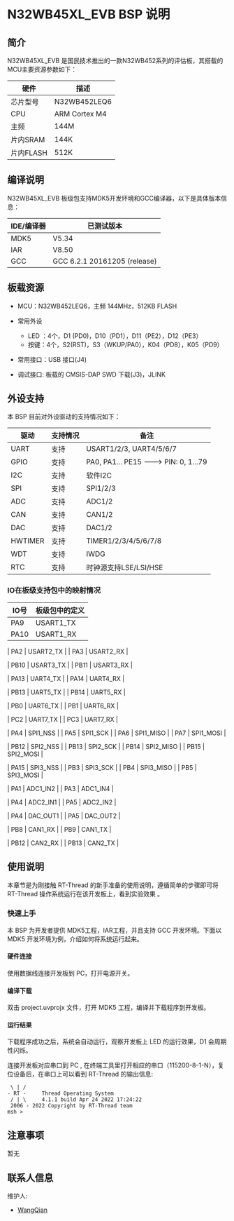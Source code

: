 # N32WB45XL_EVB BSP 说明

## 简介

N32WB45XL_EVB 是国民技术推出的一款N32WB452系列的评估板，其搭载的MCU主要资源参数如下：

| 硬件      | 描述          |
| --------- | ------------- |
| 芯片型号  | N32WB452LEQ6  |
| CPU       | ARM Cortex M4 |
| 主频      | 144M          |
| 片内SRAM  | 144K          |
| 片内FLASH | 512K          |

## 编译说明

N32WB45XL_EVB 板级包支持MDK5开发环境和GCC编译器，以下是具体版本信息：

| IDE/编译器 | 已测试版本                   |
| ---------- | ---------------------------- |
| MDK5       | V5.34                        |
| IAR        | V8.50                        |
| GCC        | GCC 6.2.1 20161205 (release) |

## 板载资源

- MCU：N32WB452LEQ6，主频 144MHz，512KB FLASH
- 常用外设
  - LED ：4个，D1 (PD0)，D10（PD1），D11（PE2），D12（PE3）
  - 按键：4个，S2(RST)，S3（WKUP/PA0），K04（PD8），K05（PD9）

- 常用接口：USB 接口(J4)
- 调试接口: 板载的 CMSIS-DAP SWD 下载(J3)，JLINK

## 外设支持

本 BSP 目前对外设驱动的支持情况如下：

| 驱动      | 支持情况  |            备注                      |
| --------- | --------  | -------------------------------------|
| UART      | 支持      | USART1/2/3, UART4/5/6/7              |
| GPIO      | 支持      | PA0, PA1... PE15 ---> PIN: 0, 1...79 |
| I2C       | 支持      | 软件I2C                              |
| SPI       | 支持      | SPI1/2/3                             |
| ADC       | 支持      | ADC1/2                               |
| CAN       | 支持      | CAN1/2                               |
| DAC       | 支持      | DAC1/2                               |
| HWTIMER   | 支持      | TIMER1/2/3/4/5/6/7/8                 |
| WDT       | 支持      | IWDG                                 |
| RTC       | 支持      | 时钟源支持LSE/LSI/HSE                | 

### IO在板级支持包中的映射情况

| IO号 | 板级包中的定义 |
| ---- | -------------- |
| PA9  | USART1_TX      |
| PA10 | USART1_RX      |

| PA2  | USART2_TX      |
| PA3  | USART2_RX      |

| PB10 | USART3_TX      |
| PB11 | USART3_RX      |

| PA13 | UART4_TX       |
| PA14 | UART4_RX       |

| PB13 | UART5_TX       |
| PB14 | UART5_RX       |

| PB0  | UART6_TX       |
| PB1  | UART6_RX       |

| PC2  | UART7_TX       |
| PC3  | UART7_RX       |

| PA4  | SPI1_NSS       |
| PA5  | SPI1_SCK       |
| PA6  | SPI1_MISO      |
| PA7  | SPI1_MOSI      |

| PB12 | SPI2_NSS       |
| PB13 | SPI2_SCK       |
| PB14 | SPI2_MISO      |
| PB15 | SPI2_MOSI      |

| PA15 | SPI3_NSS       |
| PB3  | SPI3_SCK       |
| PB4  | SPI3_MISO      |
| PB5  | SPI3_MOSI      |

| PA1  | ADC1_IN2       |
| PA3  | ADC1_IN4       |

| PA4  | ADC2_IN1       |
| PA5  | ADC2_IN2       |

| PA4  | DAC_OUT1       |
| PA5  | DAC_OUT2       |

| PB8  | CAN1_RX        |
| PB9  | CAN1_TX        |

| PB12 | CAN2_RX        |
| PB13 | CAN2_TX        |

## 使用说明

本章节是为刚接触 RT-Thread 的新手准备的使用说明，遵循简单的步骤即可将 RT-Thread 操作系统运行在该开发板上，看到实验效果 。

### 快速上手

本 BSP 为开发者提供 MDK5工程，IAR工程，并且支持 GCC 开发环境。下面以 MDK5 开发环境为例，介绍如何将系统运行起来。

#### 硬件连接

使用数据线连接开发板到 PC，打开电源开关。

#### 编译下载

双击 project.uvprojx 文件，打开 MDK5 工程，编译并下载程序到开发板。

#### 运行结果

下载程序成功之后，系统会自动运行，观察开发板上 LED 的运行效果，D1 会周期性闪烁。

连接开发板对应串口到 PC , 在终端工具里打开相应的串口（115200-8-1-N），复位设备后，在串口上可以看到 RT-Thread 的输出信息:

```
 \ | /
- RT -     Thread Operating System
 / | \     4.1.1 build Apr 24 2022 17:24:22
 2006 - 2022 Copyright by RT-Thread team
msh >
```

## 注意事项

暂无

## 联系人信息

维护人:

- [WangQian](https://github.com/NationsHuanghanbin)
